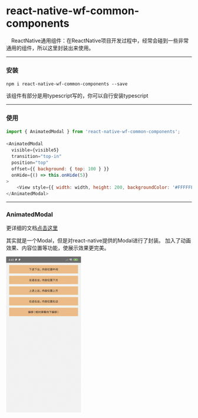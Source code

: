 # react-native-wf-common-components
&emsp;ReactNative通用组件：在ReactNative项目开发过程中，经常会碰到一些非常通用的组件，所以这里封装出来使用。

---
### 安装
`npm i react-native-wf-common-components --save`

该组件有部分是用typescript写的，你可以自行安装typescript


---
### 使用

```javascript
import { AnimatedModal } from 'react-native-wf-common-components';

<AnimatedModal
  visible={visible5}
  transition="top-in"
  position="top"
  offset={{ background: { top: 100 } }}
  onHide={() => this.onHide(5)}
>
	<View style={{ width: width, height: 200, backgroundColor: '#FFFFFF' }} />
</AnimatedModal>
```


----
### AnimatedModal
更详细的文档[点击这里](https://github.com/wufengyc/react-native-common-components/tree/master/libs/modal)

其实就是一个Modal，但是对react-native提供的Modal进行了封装。
加入了动画效果、内容位置等功能，使展示效果更完美。

<img src="https://github.com/wufengyc/react-native-common-components/blob/master/libs/imgs/animated_modal.gif" style="zoom:75%;" />

